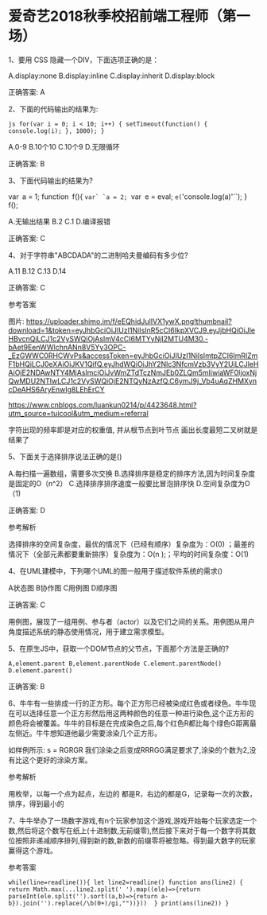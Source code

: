 # 爱奇艺2018秋季校招前端工程师（第一场）

1、要用 CSS 隐藏一个DIV，下面选项正确的是：

A.display:none
B.display:inline
C.display:inherit
D.display:block

正确答案: A

2、下面的代码输出的结果为:

 `js
 for(var i = 0; i < 10; i++) {
   setTimeout(function() {
     console.log(i);
   }, 1000);
 }
 `

A.0-9
B.10个10
C.10个9
D.无限循环

正确答案: B

3、下面代码输出的结果为?

var` `a = 1;
function` `f(){
  ``var` `a = 2;
  ``var` `e = eval;
  ``e(``'console.log(a)'``);
}
f();

A.无输出结果
B.2
C.1
D.编译报错

正确答案: C

4、对于字符串"ABCDADA"的二进制哈夫曼编码有多少位?

A.11
B.12
C.13
D.14

正确答案: C

 参考答案

 图片: https://uploader.shimo.im/f/eEQhidJulIVX1ywX.png!thumbnail?download=1&token=eyJhbGciOiJIUzI1NiIsInR5cCI6IkpXVCJ9.eyJjbHQiOiJleHBvcnQiLCJ1c2VySWQiOjAsImV4cCI6MTYyNjI2MTU4M30.-bAet9EenWWlchnANn8V5Yy3OPC-_EzGWWC0RHCWvPs&accessToken=eyJhbGciOiJIUzI1NiIsImtpZCI6ImRlZmF1bHQiLCJ0eXAiOiJKV1QifQ.eyJhdWQiOiJhY2Nlc3NfcmVzb3VyY2UiLCJleHAiOjE2NDAwNTY4MjAsImciOiJvWmZTdTczNmJEb0ZLQm5mIiwiaWF0IjoxNjQwMDU2NTIwLCJ1c2VySWQiOjE2NTQyNzAzfQ.C6ymJ9j_Vb4uAqZHMXyncDeAHS6AryEnwIg8LEhErCY

 https://www.cnblogs.com/luankun0214/p/4423648.html?utm_source=tuicool&utm_medium=referral

 字符出现的频率即是对应的权重值, 并从根节点到叶节点 画出长度最短二叉树就是结果了

5、下面关于选择排序说法正确的是()

A.每扫描一遍数组，需要多次交换
B.选择排序是稳定的排序方法,因为时间复杂度是固定的O（n^2）
C.选择排序排序速度一般要比冒泡排序快
D.空间复杂度为O（1)

正确答案: D

 参考解析

 选择排序的空间复杂度，最优的情况下（已经有顺序）复杂度为：O(0) ；最差的情况下（全部元素都要重新排序）复杂度为：O(n );；平均的时间复杂度：O(1)

4、在UML建模中，下列哪个UML的图一般用于描述软件系统的需求()

A状态图
B协作图
C用例图
D顺序图

正确答案: C

 用例图，展现了一组用例、参与者（actor）以及它们之间的关系。用例图从用户角度描述系统的静态使用情况，用于建立需求模型。

5、在原生JS中，获取一个DOM节点的父节点，下面那个方法是正确的?

 `
 A,element.parent
 B,element.parentNode
 C.element.parentNode()
 D.element.parent()
 `

正确答案: B

6、牛牛有一些排成一行的正方形。每个正方形已经被染成红色或者绿色。牛牛现在可以选择任意一个正方形然后用这两种颜色的任意一种进行染色,这个正方形的颜色将会被覆盖。牛牛的目标是在完成染色之后,每个红色R都比每个绿色G距离最左侧近。牛牛想知道他最少需要涂染几个正方形。

如样例所示: s = RGRGR
我们涂染之后变成RRRGG满足要求了,涂染的个数为2,没有比这个更好的涂染方案。

 参考解析

 用枚举，以每一个点为起点，左边的 都是R，右边的都是G，记录每一次的次数，排序，得到最小的

7、牛牛举办了一场数字游戏,有n个玩家参加这个游戏,游戏开始每个玩家选定一个数,然后将这个数写在纸上(十进制数,无前缀零),然后接下来对于每一个数字将其数位按照非递减顺序排列,得到新的数,新数的前缀零将被忽略。得到最大数字的玩家赢得这个游戏。

 参考答案

 `
 while(line=readline()){
     let line2=readline()
     function ans(line2) {
      return Math.max(...line2.split(' ').map((ele)=>{return parseInt(ele.split('').sort((a,b)=>{return a-b}).join('').replace(/\b(0+)/gi,""))})) 
     }
     print(ans(line2))
 }
 `


